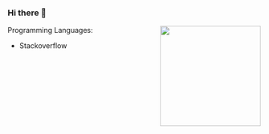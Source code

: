 ### Hi there 👋

<!--
**Wakaranaiii/Wakaranaiii** is a ✨ _special_ ✨ repository because its `README.md` (this file) appears on your GitHub profile.

Here are some ideas to get you started:

- 🔭 I’m currently working on ...
- 🌱 I’m currently learning ...
- 👯 I’m looking to collaborate on ...
- 🤔 I’m looking for help with ...
- 💬 Ask me about ...
- 📫 How to reach me: ...
- 😄 Pronouns: ...
- ⚡ Fun fact: ...
-->

<img align="right" src="https://doy2mn9upadnk.cloudfront.net/uploads/default/original/4X/2/7/4/274d40f45b3f56a908c194f494eec2319ca3063b.gif" alt="" width="200px">

Programming Languages:
- Stackoverflow
